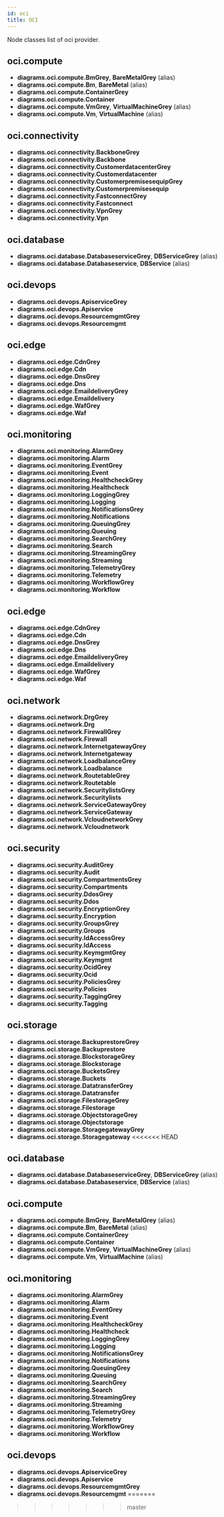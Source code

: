```yaml
---
id: oci
title: OCI
---
```


Node classes list of oci provider.

## oci.compute

- **diagrams.oci.compute.BmGrey**, **BareMetalGrey** (alias)
- **diagrams.oci.compute.Bm**, **BareMetal** (alias)
- **diagrams.oci.compute.ContainerGrey**
- **diagrams.oci.compute.Container**
- **diagrams.oci.compute.VmGrey**, **VirtualMachineGrey** (alias)
- **diagrams.oci.compute.Vm**, **VirtualMachine** (alias)

## oci.connectivity

- **diagrams.oci.connectivity.BackboneGrey**
- **diagrams.oci.connectivity.Backbone**
- **diagrams.oci.connectivity.CustomerdatacenterGrey**
- **diagrams.oci.connectivity.Customerdatacenter**
- **diagrams.oci.connectivity.CustomerpremisesequipGrey**
- **diagrams.oci.connectivity.Customerpremisesequip**
- **diagrams.oci.connectivity.FastconnectGrey**
- **diagrams.oci.connectivity.Fastconnect**
- **diagrams.oci.connectivity.VpnGrey**
- **diagrams.oci.connectivity.Vpn**

## oci.database

- **diagrams.oci.database.DatabaseserviceGrey**, **DBServiceGrey** (alias)
- **diagrams.oci.database.Databaseservice**, **DBService** (alias)

## oci.devops

- **diagrams.oci.devops.ApiserviceGrey**
- **diagrams.oci.devops.Apiservice**
- **diagrams.oci.devops.ResourcemgmtGrey**
- **diagrams.oci.devops.Resourcemgmt**

## oci.edge

- **diagrams.oci.edge.CdnGrey**
- **diagrams.oci.edge.Cdn**
- **diagrams.oci.edge.DnsGrey**
- **diagrams.oci.edge.Dns**
- **diagrams.oci.edge.EmaildeliveryGrey**
- **diagrams.oci.edge.Emaildelivery**
- **diagrams.oci.edge.WafGrey**
- **diagrams.oci.edge.Waf**

## oci.monitoring

- **diagrams.oci.monitoring.AlarmGrey**
- **diagrams.oci.monitoring.Alarm**
- **diagrams.oci.monitoring.EventGrey**
- **diagrams.oci.monitoring.Event**
- **diagrams.oci.monitoring.HealthcheckGrey**
- **diagrams.oci.monitoring.Healthcheck**
- **diagrams.oci.monitoring.LoggingGrey**
- **diagrams.oci.monitoring.Logging**
- **diagrams.oci.monitoring.NotificationsGrey**
- **diagrams.oci.monitoring.Notifications**
- **diagrams.oci.monitoring.QueuingGrey**
- **diagrams.oci.monitoring.Queuing**
- **diagrams.oci.monitoring.SearchGrey**
- **diagrams.oci.monitoring.Search**
- **diagrams.oci.monitoring.StreamingGrey**
- **diagrams.oci.monitoring.Streaming**
- **diagrams.oci.monitoring.TelemetryGrey**
- **diagrams.oci.monitoring.Telemetry**
- **diagrams.oci.monitoring.WorkflowGrey**
- **diagrams.oci.monitoring.Workflow**

## oci.edge

- **diagrams.oci.edge.CdnGrey**
- **diagrams.oci.edge.Cdn**
- **diagrams.oci.edge.DnsGrey**
- **diagrams.oci.edge.Dns**
- **diagrams.oci.edge.EmaildeliveryGrey**
- **diagrams.oci.edge.Emaildelivery**
- **diagrams.oci.edge.WafGrey**
- **diagrams.oci.edge.Waf**

## oci.network

- **diagrams.oci.network.DrgGrey**
- **diagrams.oci.network.Drg**
- **diagrams.oci.network.FirewallGrey**
- **diagrams.oci.network.Firewall**
- **diagrams.oci.network.InternetgatewayGrey**
- **diagrams.oci.network.Internetgateway**
- **diagrams.oci.network.LoadbalanceGrey**
- **diagrams.oci.network.Loadbalance**
- **diagrams.oci.network.RoutetableGrey**
- **diagrams.oci.network.Routetable**
- **diagrams.oci.network.SecuritylistsGrey**
- **diagrams.oci.network.Securitylists**
- **diagrams.oci.network.ServiceGatewayGrey**
- **diagrams.oci.network.ServiceGateway**
- **diagrams.oci.network.VcloudnetworkGrey**
- **diagrams.oci.network.Vcloudnetwork**

## oci.security

- **diagrams.oci.security.AuditGrey**
- **diagrams.oci.security.Audit**
- **diagrams.oci.security.CompartmentsGrey**
- **diagrams.oci.security.Compartments**
- **diagrams.oci.security.DdosGrey**
- **diagrams.oci.security.Ddos**
- **diagrams.oci.security.EncryptionGrey**
- **diagrams.oci.security.Encryption**
- **diagrams.oci.security.GroupsGrey**
- **diagrams.oci.security.Groups**
- **diagrams.oci.security.IdAccessGrey**
- **diagrams.oci.security.IdAccess**
- **diagrams.oci.security.KeymgmtGrey**
- **diagrams.oci.security.Keymgmt**
- **diagrams.oci.security.OcidGrey**
- **diagrams.oci.security.Ocid**
- **diagrams.oci.security.PoliciesGrey**
- **diagrams.oci.security.Policies**
- **diagrams.oci.security.TaggingGrey**
- **diagrams.oci.security.Tagging**

## oci.storage

- **diagrams.oci.storage.BackuprestoreGrey**
- **diagrams.oci.storage.Backuprestore**
- **diagrams.oci.storage.BlockstorageGrey**
- **diagrams.oci.storage.Blockstorage**
- **diagrams.oci.storage.BucketsGrey**
- **diagrams.oci.storage.Buckets**
- **diagrams.oci.storage.DatatransferGrey**
- **diagrams.oci.storage.Datatransfer**
- **diagrams.oci.storage.FilestorageGrey**
- **diagrams.oci.storage.Filestorage**
- **diagrams.oci.storage.ObjectstorageGrey**
- **diagrams.oci.storage.Objectstorage**
- **diagrams.oci.storage.StoragegatewayGrey**
- **diagrams.oci.storage.Storagegateway**
<<<<<<< HEAD

## oci.database

- **diagrams.oci.database.DatabaseserviceGrey**, **DBServiceGrey** (alias)
- **diagrams.oci.database.Databaseservice**, **DBService** (alias)

## oci.compute

- **diagrams.oci.compute.BmGrey**, **BareMetalGrey** (alias)
- **diagrams.oci.compute.Bm**, **BareMetal** (alias)
- **diagrams.oci.compute.ContainerGrey**
- **diagrams.oci.compute.Container**
- **diagrams.oci.compute.VmGrey**, **VirtualMachineGrey** (alias)
- **diagrams.oci.compute.Vm**, **VirtualMachine** (alias)

## oci.monitoring

- **diagrams.oci.monitoring.AlarmGrey**
- **diagrams.oci.monitoring.Alarm**
- **diagrams.oci.monitoring.EventGrey**
- **diagrams.oci.monitoring.Event**
- **diagrams.oci.monitoring.HealthcheckGrey**
- **diagrams.oci.monitoring.Healthcheck**
- **diagrams.oci.monitoring.LoggingGrey**
- **diagrams.oci.monitoring.Logging**
- **diagrams.oci.monitoring.NotificationsGrey**
- **diagrams.oci.monitoring.Notifications**
- **diagrams.oci.monitoring.QueuingGrey**
- **diagrams.oci.monitoring.Queuing**
- **diagrams.oci.monitoring.SearchGrey**
- **diagrams.oci.monitoring.Search**
- **diagrams.oci.monitoring.StreamingGrey**
- **diagrams.oci.monitoring.Streaming**
- **diagrams.oci.monitoring.TelemetryGrey**
- **diagrams.oci.monitoring.Telemetry**
- **diagrams.oci.monitoring.WorkflowGrey**
- **diagrams.oci.monitoring.Workflow**

## oci.devops

- **diagrams.oci.devops.ApiserviceGrey**
- **diagrams.oci.devops.Apiservice**
- **diagrams.oci.devops.ResourcemgmtGrey**
- **diagrams.oci.devops.Resourcemgmt**
=======
>>>>>>> master
